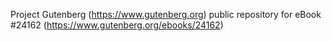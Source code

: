 Project Gutenberg (https://www.gutenberg.org) public repository for eBook #24162 (https://www.gutenberg.org/ebooks/24162)
